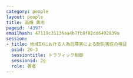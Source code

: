 ```yaml
---
category: people
layout: people
title: 高畑 貴志
pageid: '4397'
emailhash: 47119c31136aa4b7fb8f82dd6492839a
session:
- title: 地域IXにおける人為的障害による耐災害性の検証
  psid: 2G-3
  sessiontitle: トラフィック制御
  sessionid: 2g
  role: 著者
---
```

